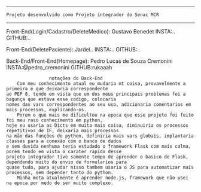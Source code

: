 ----------------------------------------------------------------------------------
	Projeto desenvolvido como Projeto integrador do Senac MCR
----------------------------------------------------------------------------------
Front-End(Login/Cadastro/DeleteMedico): Gustavo Benedet
	INSTA:..
	GITHUB:..

Front-End(DeletePaciente): Jardel..
	INSTA:..
	GITHUB:..

Back-End/Front-End(Homepage): Pedro Lucas de Souza Cremonini
	INSTA:@pedro_cremonini
	GITHUB:rukaaah

					notações do Back-End
		Com meu conhecimento atual eu mudaria mt coisa, provavelmente a primeira é que deixaria correspondente
	ao PEP 8, tendo em vista que um dos meus principais problemas foi a bagunça que estava esse codigo, colocaria
	nomes das vars correspondentes ao seu uso, adicionaria comentarios em mais processos, explicando-os.
		Porem o que mais me dificultou na epoca que esse projeto foi feito foi meu raso conhecimento em python, 
	hoje eu usaria as Dicts em muita mais coisa, diminuiria os processos repetitivos de IF, deixaria mais processos 
	na mão das funções do python, definiria mais vars globais, implantaria classes para a conexão com o banco de dados
	e sem duvida nenhuma teria estudado o framework Flask com mais calma, porém tendo em vista o carater rapido desse
	projeto integrador tive somente tempo de aprender o basico de Flask, dependendo muito do envio de formularios para 
	quase tudo, para ajudar nisso tambem usaria o JS para automatizar mais processos, sem depender tanto do python.
		Minha meta atualmente é aprender node.js, framework que não usei na epoca por medo de ser muito complexo.
